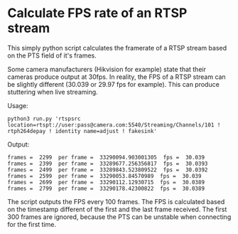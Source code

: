 # Calculate FPS rate of an RTSP stream

This simply python script calculates the framerate of a RTSP stream based on the PTS field of it's frames.

Some camera manufacturers (Hikvision for example) state that their cameras produce output at 30fps. 
In reality, the FPS of a RTSP stream can be slightly different (30.039 or 29.97 fps for example).
This can produce stuttering when live streaming.

Usage:
```
python3 run.py 'rtspsrc location=rtspt://user:pass@camera.com:5540/Streaming/Channels/101 ! rtph264depay ! identity name=adjust ! fakesink'
```

Output:
```
frames =  2299  per frame =  33290094.903001305  fps =  30.039
frames =  2399  per frame =  33289677.256356817  fps =  30.0393
frames =  2499  per frame =  33289843.523809522  fps =  30.0392
frames =  2599  per frame =  33290053.84570989  fps =  30.039
frames =  2699  per frame =  33290112.12930715  fps =  30.0389
frames =  2799  per frame =  33290178.42300822  fps =  30.0389
```

The script outputs the FPS every 100 frames. The FPS is calculated based on the timestamp different of the first and the last frame received.
The first 300 frames are ignored, because the PTS can be unstable when connecting for the first time.

